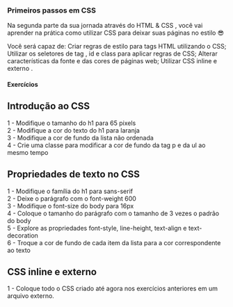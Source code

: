 ### Primeiros passos em CSS

Na segunda parte da sua jornada através do HTML & CSS , você vai aprender na prática como utilizar CSS para deixar suas páginas no estilo 😎

Você será capaz de:
Criar regras de estilo para tags HTML utilizando o CSS;
Utilizar os seletores de tag , id e class para aplicar regras de CSS;
Alterar características da fonte e das cores de páginas web;
Utilizar CSS inline e externo .


#### Exercícios

## Introdução ao CSS

1 - Modifique o tamanho do h1 para 65 pixels\
2 - Modifique a cor do texto do h1 para laranja\
3 - Modifique a cor de fundo da lista não ordenada\
4 - Crie uma classe para modificar a cor de fundo da tag p e da ul ao mesmo tempo

## Propriedades de texto no CSS

1 - Modifique o família do h1 para sans-serif\
2 - Deixe o parágrafo com o font-weight 600\
3 - Modifique o font-size do body para 16px\
4 - Coloque o tamanho do parágrafo com o tamanho de 3 vezes o padrão do body\
5 - Explore as propriedades font-style, line-height, text-align e text-decoration\
6 - Troque a cor de fundo de cada item da lista para a cor correspondente ao texto

## CSS inline e externo

1 - Coloque todo o CSS criado até agora nos exercícios anteriores em um arquivo externo.
